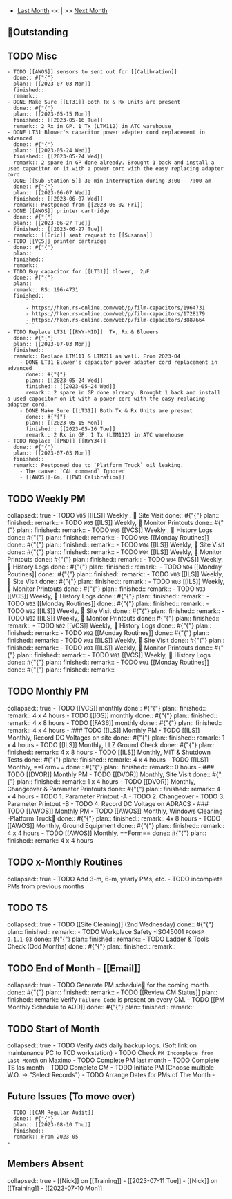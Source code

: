 - [Last Month]([[Monthly/2023-06]]) << | >> [Next Month]([[Monthly/2023-08]])
## 📌Outstanding
## TODO Misc
	- TODO [[AWOS]] sensors to sent out for [[Calibration]] 
	  done:: #{"{"}
	  plan:: [[2023-07-03 Mon]]
	  finished::
	  remark::
	- DONE Make Sure [[LT31]] Both Tx & Rx Units are present
	  done:: #{"{"}
	  plan:: [[2023-05-15 Mon]]
	  finished:: [[2023-05-16 Tue]]
	  remark:: 2 Rx in GP. 1 Tx (LTM112) in ATC warehouse
	- DONE LT31 Blower's capacitor power adapter cord replacement in advanced
	  done:: #{"{"}
	  plan:: [[2023-05-24 Wed]]
	  finished:: [[2023-05-24 Wed]]
	  remark:: 2 spare in GP done already. Brought 1 back and install a used capacitor on it with a power cord with the easy replacing adapter cord.
	- DONE [[Sub Station 5]] 30-min interruption during 3:00 - 7:00 am 
	  done:: #{"{"}
	  plan:: [[2023-06-07 Wed]]
	  finished:: [[2023-06-07 Wed]]
	  remark:: Postponed from [[2023-06-02 Fri]]
	- DONE [[AWOS]] printer cartridge 
	  done:: #{"{"}
	  plan:: [[2023-06-27 Tue]]
	  finished:: [[2023-06-27 Tue]]
	  remark:: [[Eric]] sent request to [[Susanna]]
	- TODO [[VCS]] printer cartridge 
	  done:: #{"{"}
	  plan::
	  finished::
	  remark::
	- TODO Buy capacitor for [[LT31]] blower,  2μF
	  done:: #{"{"}
	  plan::
	  remark:: RS: 196-4731
	  finished::
		- ```
		  - https://hken.rs-online.com/web/p/film-capacitors/1964731
		  - https://hken.rs-online.com/web/p/film-capacitors/1728179
		  - https://hken.rs-online.com/web/p/film-capacitors/3887664
		  ```
	- TODO Replace LT31 [[RWY-MID]]  Tx, Rx & Blowers
	  done:: #{"{"}
	  plan:: [[2023-07-03 Mon]]
	  finished::
	  remark:: Replace LTM111 & LTM211 as well. From 2023-04
		- DONE LT31 Blower's capacitor power adapter cord replacement in advanced
		  done:: #{"{"}
		  plan:: [[2023-05-24 Wed]]
		  finished:: [[2023-05-24 Wed]]
		  remark:: 2 spare in GP done already. Brought 1 back and install a used capacitor on it with a power cord with the easy replacing adapter cord.
		- DONE Make Sure [[LT31]] Both Tx & Rx Units are present
		  done:: #{"{"}
		  plan:: [[2023-05-15 Mon]]
		  finished:: [[2023-05-16 Tue]]
		  remark:: 2 Rx in GP. 1 Tx (LTM112) in ATC warehouse
	- TODO Replace [[PWD]] [[RWY34]] 
	  done:: #{"{"}
	  plan:: [[2023-07-03 Mon]]
	  finished::
	  remark:: Postponed due to `Platform Truck` oil leaking.
		- The cause: `CAL command` Ignored
		- [[AWOS]]-6m, [[PWD Calibration]]
## TODO Weekly PM
collapsed:: true
	- TODO `W05` [[ILS]] Weekly ,  Site Visit
	  done:: #{"{"}
	  plan:: 
	  finished::
	  remark::
	- TODO `W05` [[ILS]] Weekly,  Monitor Printouts 
	  done:: #{"{"}
	  plan:: 
	  finished::
	  remark::
	- TODO `W05` [[VCS]] Weekly ,  History Logs 
	  done:: #{"{"}
	  plan:: 
	  finished::
	  remark::
	- TODO `W05` [[Monday Routines]] 
	  done:: #{"{"}
	  plan:: 
	  finished::
	  remark::
	- TODO `W04` [[ILS]] Weekly,  Site Visit 
	  done:: #{"{"}
	  plan::
	  finished::
	  remark::
	- TODO `W04` [[ILS]] Weekly,  Monitor Printouts 
	  done:: #{"{"}
	  plan::
	  finished::
	  remark::
	- TODO `W04` [[VCS]] Weekly,  History Logs 
	  done:: #{"{"}
	  plan::
	  finished::
	  remark::
	- TODO `W04` [[Monday Routines]] 
	  done:: #{"{"}
	  plan::
	  finished::
	  remark::
	- TODO `W03` [[ILS]] Weekly,  Site Visit 
	  done:: #{"{"}
	  plan::
	  finished::
	  remark::
	- TODO `W03` [[ILS]] Weekly,  Monitor Printouts 
	  done:: #{"{"}
	  plan::
	  finished::
	  remark::
	- TODO `W03` [[VCS]] Weekly,  History Logs 
	  done:: #{"{"}
	  plan::
	  finished::
	  remark::
	- TODO `W03` [[Monday Routines]] 
	  done:: #{"{"}
	  plan::
	  finished::
	  remark::
	- TODO `W02` [[ILS]] Weekly,  Site Visit 
	  done:: #{"{"}
	  plan::
	  finished::
	  remark::
	- TODO `W02` [[ILS]] Weekly,  Monitor Printouts 
	  done:: #{"{"}
	  plan::
	  finished::
	  remark::
	- TODO `W02` [[VCS]] Weekly,  History Logs 
	  done:: #{"{"}
	  plan::
	  finished::
	  remark::
	- TODO `W02` [[Monday Routines]] 
	  done:: #{"{"}
	  plan::
	  finished::
	  remark::
	- TODO `W01` [[ILS]] Weekly,  Site Visit 
	  done:: #{"{"}
	  plan::
	  finished::
	  remark::
	- TODO `W01` [[ILS]] Weekly,  Monitor Printouts 
	  done:: #{"{"}
	  plan::
	  finished::
	  remark::
	- TODO `W01` [[VCS]] Weekly,  History Logs 
	  done:: #{"{"}
	  plan::
	  finished::
	  remark::
	- TODO `W01` [[Monday Routines]] 
	  done:: #{"{"}
	  plan::
	  finished::
	  remark::
## TODO Monthly PM
collapsed:: true
	- TODO [[VCS]] monthly 
	  done:: #{"{"}
	  plan:: 
	  finished::
	  remark:: 4 x 4 hours
	- TODO [[IGS]] monthly 
	  done:: #{"{"}
	  plan:: 
	  finished::
	  remark:: 4 x 8 hours
	- TODO [[FA36]] monthly 
	  done:: #{"{"}
	  plan:: 
	  finished::
	  remark:: 4 x 4 hours
	- ### TODO [[ILS]] Monthly PM
		- TODO [[ILS]] Monthly, Record DC Voltages on site 
		  done:: #{"{"}
		  plan::
		  finished::
		  remark:: 1 x 4 hours
		- TODO [[ILS]] Monthly, LLZ Ground Check 
		  done:: #{"{"}
		  plan:: 
		  finished::
		  remark:: 4 x 8 hours
		- TODO [[ILS]] Monthly, MIT & Shutdown Tests 
		  done:: #{"{"}
		  plan:: 
		  finished::
		  remark:: 4 x 4 hours
		- TODO [[ILS]] Monthly, ==Form== 
		  done:: #{"{"}
		  plan:: 
		  finished::
		  remark:: 0 hours
	- ### TODO [[DVOR]] Monthly PM
		- TODO [[DVOR]] Monthly, Site Visit
		  done:: #{"{"}
		  plan::
		  finished::
		  remark:: 1 x 4 hours
		- TODO [[DVOR]] Monthly, Changeover & Parameter Printouts
		  done:: #{"{"}
		  plan::
		  finished::
		  remark:: 4 x 4 hours
			- TODO 1. Parameter Printout -A
			- TODO 2. Changeover
			- TODO 3. Parameter Printout -B
			- TODO 4. Record DC Voltage on ADRACS
	- ### TODO [[AWOS]] Monthly PM
		- TODO [[AWOS]] Monthly, Windows Cleaning -Platform Truck🚛
		  done:: #{"{"}
		  plan:: 
		  finished::
		  remark:: 4x 8 hours
		- TODO [[AWOS]] Monthly, Ground Equipment
		  done:: #{"{"}
		  plan::
		  finished::
		  remark:: 4 x 4 hours
		- TODO [[AWOS]] Monthly, ==Form== 
		  done:: #{"{"}
		  plan:: 
		  finished::
		  remark:: 4 x 4 hours
## TODO x-Monthly Routines
collapsed:: true
	- TODO Add 3-m, 6-m, yearly PMs, etc.
	- TODO incomplete PMs from previous months
## TODO TS
collapsed:: true
	- TODO [[Site Cleaning]] (2nd Wednesday) 
	  done:: #{"{"}
	  plan::
	  finished::
	  remark::
	- TODO Workplace Safety -ISO45001 `FCOHSP 9.1.1-03`
	  done:: #{"{"}
	  plan::
	  finished::
	  remark::
	- TODO Ladder & Tools Check (Odd Months) 
	  done:: #{"{"}
	  plan:: 
	  finished::
	  remark::
## TODO End of Month - [[Email]]
collapsed:: true
	- TODO Generate PM schedule📅 for the coming month
	  done:: #{"{"}
	  plan:: 
	  finished::
	  remark::
	- TODO [[Review CM Status]]
	  plan:: 
	  finished::
	  remark:: Verify `Failure Code` is present on every CM.
	- TODO [[PM Monthly Schedule to AOD]] 
	  done:: #{"{"}
	  plan:: 
	  finished::
	  remark::
## TODO Start of Month
collapsed:: true
	- TODO Verify `AWOS` daily backup logs. (Soft link on maintenance PC to TCD workstation)
	- TODO Check `PM Incomplete from Last Month` on Maximo
	- TODO Complete PM last month
	- TODO Complete TS las month
	- TODO Complete CM
	- TODO Initiate PM (Choose multiple W.O. -> "Select Records")
	- TODO Arrange Dates for PMs of The Month
	-
## Future Issues (To move over)
	- TODO [[CAM Regular Audit]]
	  done:: #{"{"}
	  plan:: [[2023-08-10 Thu]]
	  finished::
	  remark:: From 2023-05
	-
## Members Absent
collapsed:: true
	- [[Nick]] on [[Training]] - [[2023-07-11 Tue]]
	- [[Nick]] on [[Training]] - [[2023-07-10 Mon]]